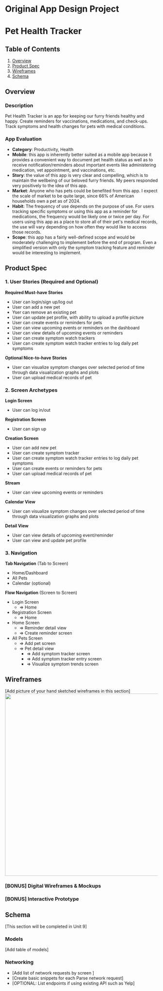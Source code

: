 Original App Design Project
===

# Pet Health Tracker

## Table of Contents

1. [Overview](#Overview)
2. [Product Spec](#Product-Spec)
3. [Wireframes](#Wireframes)
4. [Schema](#Schema)

## Overview

### Description

Pet Health Tracker is an app for keeping our furry friends healthy and happy. Create reminders for vaccinations, medications, and check-ups. Track symptoms and health changes for pets with medical conditions. 

### App Evaluation

- **Category**: Productivity, Health
- **Mobile**: this app is inherently better suited as a mobile app because it provides a convenient way to document pet health status as well as to receive notification/reminders about important events like administering medication, vet appointment, and vaccinations, etc.
- **Story**: the value of this app is very clear and compelling, which is to maintain the wellbeing of our beloved furry friends. My peers responded very positively to the idea of this app.
- **Market**: Anyone who has pets could be benefited from this app. I expect the scale of market to be quite large, since 66% of American households own a pet as of 2024.
- **Habit**: The frequency of use depends on the purpose of use. For users tracking specific symptoms or using this app as a reminder for medications, the frequency would be likely one or twice per day. For users using this app as a place to store all of their pet's medical records, the use will vary depending on how often they would like to access those records.
- **Scope**: this app has a fairly well-defined scope and would be moderately challenging to implement before the end of program. Even a simplified version with only the symptom tracking feature and reminder would be interesting to implement.


## Product Spec

### 1. User Stories (Required and Optional)

**Required Must-have Stories**

* User can login/sign up/log out
* User can add a new pet
* Yser can remove an existing pet
* User can update pet profile, with ability to upload a profile picture
* User can create events or reminders for pets
* User can view upcoming events or reminders on the dashboard
* User can view details of upcoming events or reminders
* User can create symptom watch trackers
* User can create symptom watch tracker entries to log daily pet symptoms


**Optional Nice-to-have Stories**

* User can visualize symptom changes over selected period of time through data visualization graphs and plots
* User can upload medical records of pet

### 2. Screen Archetypes

**Login Screen**
* User can log in/out

**Registration Screen**
* User can sign up

**Creation Screen**
* User can add new pet
* User can create symptom tracker
* User can create symptom watch tracker entries to log daily pet symptoms
* User can create events or reminders for pets
* User can upload medical records of pet


**Stream**
* User can view upcoming events or reminders

**Calendar View**
* User can visualize symptom changes over selected period of time through data visualization graphs and plots

**Detail View**
* User can view details of upcoming event/reminder
* User can view and update pet profile






### 3. Navigation

**Tab Navigation** (Tab to Screen)

* Home/Dashboard
* All Pets
* Calendar (optional)

**Flow Navigation** (Screen to Screen)
- Login Screen
    * => Home
- Registration Screen
    * => Home
- Home Screen
    * => Reminder detail view
    * => Create reminder screen
- All Pets Screen
    * => Add pet screen
    * => Pet detail view
        * => Add symptom tracker screen
        * => Add symptom tracker entry screen
        * => Visualize symptom trends screen




## Wireframes

[Add picture of your hand sketched wireframes in this section]
<img src="YOUR_WIREFRAME_IMAGE_URL" width=600>

### [BONUS] Digital Wireframes & Mockups

### [BONUS] Interactive Prototype

## Schema 

[This section will be completed in Unit 9]

### Models

[Add table of models]

### Networking

- [Add list of network requests by screen ]
- [Create basic snippets for each Parse network request]
- [OPTIONAL: List endpoints if using existing API such as Yelp]
